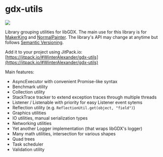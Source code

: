 # gdx-utils

[![](https://jitpack.io/v/WinterAlexander/gdx-utils.svg)](https://jitpack.io/#WinterAlexander/gdx-utils)

Library grouping utilities for libGDX. The main use for this library is for [MakerKing](https://makerkinggame.com/) and [NormalPainter](https://github.com/WinterAlexander/NormalPainter). The library's API may change at anytime but follows [Semantic Versioning](https://semver.org/).

Add it to your project using JitPack.io: [https://jitpack.io/#WinterAlexander/gdx-utils](https://jitpack.io/#WinterAlexander/gdx-utils)

Main features:
  - AsyncExecutor with convenient Promise-like syntax
  - Benchmark utility
  - Collection utility
  - StackTrace tracker to extend exception traces through multiple threads
  - Listener / Listenable with priority for easy Listener event sytems
  - Reflection utility (e.g. `ReflectionUtil.get(object, "field")`)
  - Graphics utilities
  - IO utilities, manual serialization types
  - Networking utilities
  - Yet another Logger implementation (that wraps libGDX's logger)
  - Many math utilities, intersection for various shapes
  - Quad trees
  - Task scheduler
  - Validation utility
